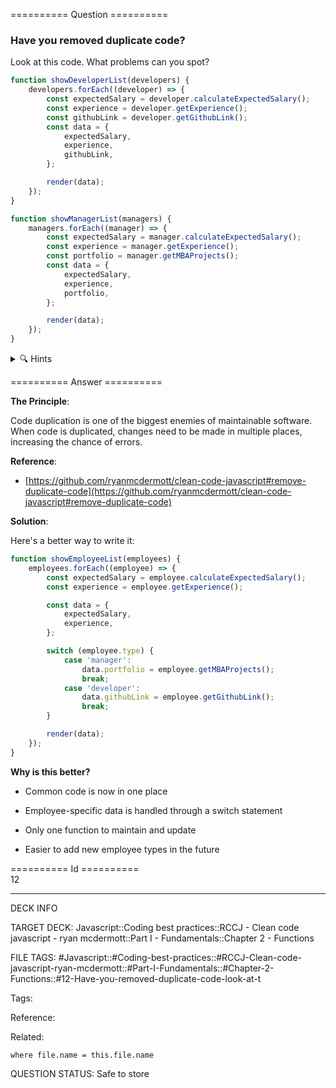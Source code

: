 ========== Question ==========  

### Have you removed duplicate code?

Look at this code. What problems can you spot?

```javascript
function showDeveloperList(developers) {
    developers.forEach((developer) => {
        const expectedSalary = developer.calculateExpectedSalary();
        const experience = developer.getExperience();
        const githubLink = developer.getGithubLink();
        const data = {
            expectedSalary,
            experience,
            githubLink,
        };

        render(data);
    });
}

function showManagerList(managers) {
    managers.forEach((manager) => {
        const expectedSalary = manager.calculateExpectedSalary();
        const experience = manager.getExperience();
        const portfolio = manager.getMBAProjects();
        const data = {
            expectedSalary,
            experience,
            portfolio,
        };

        render(data);
    });
}
```

<details><summary>🔍 Hints</summary>

Think about:

-   What code is being repeated in both functions?

-   Could these functions be combined?

-   How could we handle the differences between developers and managers?

</details>  

========== Answer ==========  

**The Principle**:

Code duplication is one of the biggest enemies of maintainable software. When code is duplicated, changes need to be made in multiple places, increasing the chance of errors.

**Reference**:

-   [https://github.com/ryanmcdermott/clean-code-javascript#remove-duplicate-code](https://github.com/ryanmcdermott/clean-code-javascript#remove-duplicate-code)

**Solution**:

Here's a better way to write it:

```javascript
function showEmployeeList(employees) {
    employees.forEach((employee) => {
        const expectedSalary = employee.calculateExpectedSalary();
        const experience = employee.getExperience();

        const data = {
            expectedSalary,
            experience,
        };

        switch (employee.type) {
            case 'manager':
                data.portfolio = employee.getMBAProjects();
                break;
            case 'developer':
                data.githubLink = employee.getGithubLink();
                break;
        }

        render(data);
    });
}
```

**Why is this better?**

-   Common code is now in one place

-   Employee-specific data is handled through a switch statement

-   Only one function to maintain and update

-   Easier to add new employee types in the future

========== Id ==========  
12

---

DECK INFO

TARGET DECK: Javascript::Coding best practices::RCCJ - Clean code javascript - ryan mcdermott::Part I - Fundamentals::Chapter 2 - Functions

FILE TAGS: #Javascript::#Coding-best-practices::#RCCJ-Clean-code-javascript-ryan-mcdermott::#Part-I-Fundamentals::#Chapter-2-Functions::#12-Have-you-removed-duplicate-code-look-at-t

Tags:

Reference:

Related:

```dataview
where file.name = this.file.name
```

QUESTION STATUS: Safe to store
